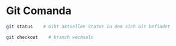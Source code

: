 # Git Comanda

```bash
git status    # Gibt aktuellen Status in dem sich Git befindet 
```
```bash
git checkout    # branch wechseln 
```